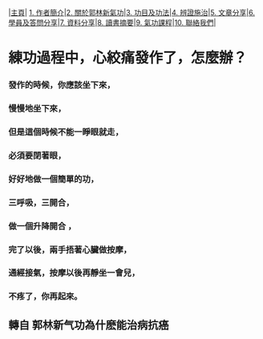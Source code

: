 |[主頁](/README.md)| [1. 作者簡介](/a10.md)|[2. 關於郭林新氣功](/a1.md)|[3. 功目及功法](/a2.md)|[4. 辨證施治](/a3.md)|[5. 文章分享](/a5.md)|[6. 學員及答問分享](/a6.md)|[7. 資料分享](/a7.md)|[8. 讀書摘要](/a4.md)|[9. 氣功課程](/郭林新氣功課程.md)|[10. 聯絡我們](/a9.md)|

# 練功過程中，心絞痛發作了，怎麼辦？

### 發作的時候，你應該坐下來，
### 慢慢地坐下來，
### 但是這個時候不能一睜眼就走，
### 必須要閉著眼，
### 好好地做一個簡單的功，
### 三呼吸，三開合，
### 做一個升降開合 ，
### 完了以後，兩手捂著心臟做按摩，
### 通經接氣，按摩以後再靜坐一會兒，
### 不疼了，你再起來。

## 轉自 郭林新气功為什麽能治病抗癌 
